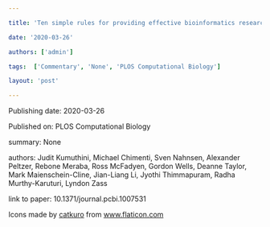 ---
title: 'Ten simple rules for providing effective bioinformatics research support'
date: '2020-03-26'
authors: ['admin']
tags:  ['Commentary', 'None', 'PLOS Computational Biology']
layout: 'post'
---
Publishing date: 2020-03-26

Published on: PLOS Computational Biology

summary: None

authors: Judit Kumuthini, Michael Chimenti, Sven Nahnsen, Alexander Peltzer, Rebone Meraba, Ross McFadyen, Gordon Wells, Deanne Taylor, Mark Maienschein-Cline, Jian-Liang Li, Jyothi Thimmapuram, Radha Murthy-Karuturi, Lyndon Zass

link to paper: 10.1371/journal.pcbi.1007531

Icons made by <a href="https://www.flaticon.com/free-icon/bookshelves_3576884" title="catkuro">catkuro</a> from <a href="https://www.flaticon.com/" title="Flaticon"> www.flaticon.com</a>